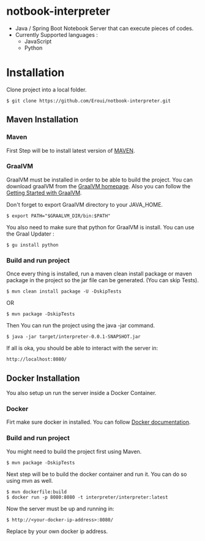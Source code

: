 # notbook-interpreter
- Java / Spring Boot Notebook Server that can execute pieces of codes.
- Currently Supported languages :
    - JavaScript
    - Python
    
# Installation 

Clone project into a local folder.

```$shell 
$ git clone https://github.com/Eroui/notbook-interpreter.git
```

## Maven Installation

### Maven 

First Step will be to install latest version of [MAVEN](https://maven.apache.org/).

### GraalVM 
GraalVM must be installed in order to be able to build the project. 
You can download graalVM from the [GraalVM homepage](https://www.graalvm.org/). 
Also you can follow the [Getting Started with GraalVM](https://www.graalvm.org/docs/getting-started/). 

Don't forget to export GraalVM directory to your JAVA_HOME.
```
$ export PATH="$GRAALVM_DIR/bin:$PATH"
```

You also need to make sure that python for GraalVM is install. You can use the Graal Updater :
```$shell
$ gu install python
```

### Build and run project 

Once every thing is installed, run a maven clean install package or maven package in the project so the jar file can be generated. (You can skip Tests).

````
$ mvn clean install package -U -DskipTests
````

OR 

````
$ mvn package -DskipTests
````

Then You can run the project using the java -jar command.

```
$ java -jar target/interpreter-0.0.1-SNAPSHOT.jar
```

If all is oka, you should be able to interact with the server in:
```
http://localhost:8080/
```

## Docker Installation

You also setup un run the server inside a Docker Container. 

### Docker 
Firt make sure docker in installed. You can follow [Docker documentation](https://docs.docker.com/install/).

### Build and run project

You might need to build the project first using Maven.

```
$ mvn package -DskipTests
```

Next step will be to build the docker container and run it. You can do so using mvn as well.

```
$ mvn dockerfile:build
$ docker run -p 8080:8080 -t interpreter/interpreter:latest
```

Now the server must be up and running in:

```
$ http://<your-docker-ip-address>:8080/
```

Replace <your-docker-ip-address> by your own docker ip address.